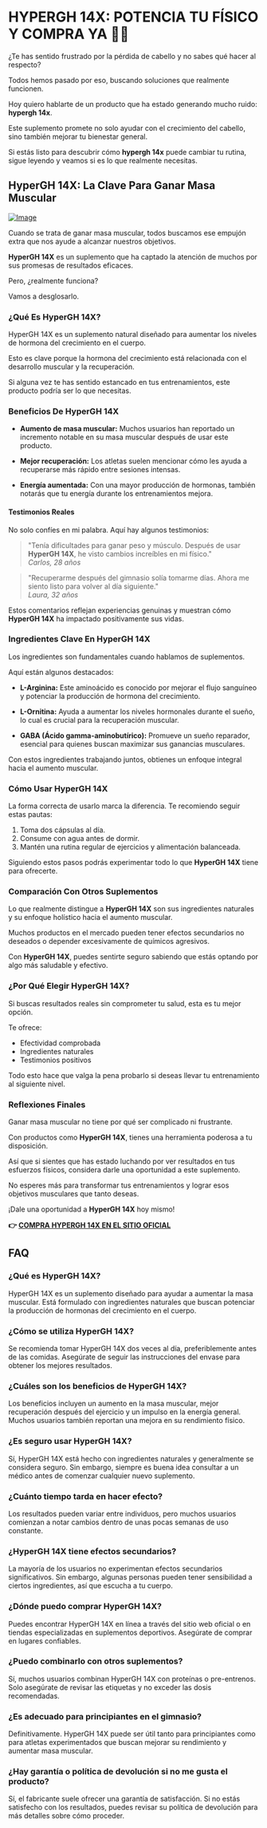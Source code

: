 # HYPERGH 14X: POTENCIA TU FÍSICO Y COMPRA YA 💪🔥

¿Te has sentido frustrado por la pérdida de cabello y no sabes qué hacer al respecto? 

Todos hemos pasado por eso, buscando soluciones que realmente funcionen. 

Hoy quiero hablarte de un producto que ha estado generando mucho ruido: **hypergh 14x**. 

Este suplemento promete no solo ayudar con el crecimiento del cabello, sino también mejorar tu bienestar general. 

Si estás listo para descubrir cómo **hypergh 14x** puede cambiar tu rutina, sigue leyendo y veamos si es lo que realmente necesitas.

## HyperGH 14X: La Clave Para Ganar Masa Muscular

[![Image](https://www2.sellhealth.com/111/hypergh14x_3_3.png)](https://gchaffi.com/jKDIv42P)

Cuando se trata de ganar masa muscular, todos buscamos ese empujón extra que nos ayude a alcanzar nuestros objetivos. 

**HyperGH 14X** es un suplemento que ha captado la atención de muchos por sus promesas de resultados eficaces. 

Pero, ¿realmente funciona? 

Vamos a desglosarlo.

### ¿Qué Es HyperGH 14X?

HyperGH 14X es un suplemento natural diseñado para aumentar los niveles de hormona del crecimiento en el cuerpo. 

Esto es clave porque la hormona del crecimiento está relacionada con el desarrollo muscular y la recuperación. 

Si alguna vez te has sentido estancado en tus entrenamientos, este producto podría ser lo que necesitas.

### Beneficios De HyperGH 14X

- **Aumento de masa muscular:** Muchos usuarios han reportado un incremento notable en su masa muscular después de usar este producto.
  
- **Mejor recuperación:** Los atletas suelen mencionar cómo les ayuda a recuperarse más rápido entre sesiones intensas.
  
- **Energía aumentada:** Con una mayor producción de hormonas, también notarás que tu energía durante los entrenamientos mejora.

#### Testimonios Reales

No solo confíes en mi palabra. Aquí hay algunos testimonios:

> "Tenía dificultades para ganar peso y músculo. Después de usar **HyperGH 14X**, he visto cambios increíbles en mi físico."  
> *Carlos, 28 años*

> "Recuperarme después del gimnasio solía tomarme días. Ahora me siento listo para volver al día siguiente."  
> *Laura, 32 años*

Estos comentarios reflejan experiencias genuinas y muestran cómo **HyperGH 14X** ha impactado positivamente sus vidas.

### Ingredientes Clave En HyperGH 14X

Los ingredientes son fundamentales cuando hablamos de suplementos. 

Aquí están algunos destacados:

- **L-Arginina:** Este aminoácido es conocido por mejorar el flujo sanguíneo y potenciar la producción de hormona del crecimiento.
  
- **L-Ornitina:** Ayuda a aumentar los niveles hormonales durante el sueño, lo cual es crucial para la recuperación muscular.

- **GABA (Ácido gamma-aminobutírico):** Promueve un sueño reparador, esencial para quienes buscan maximizar sus ganancias musculares.

Con estos ingredientes trabajando juntos, obtienes un enfoque integral hacia el aumento muscular.

### Cómo Usar HyperGH 14X

La forma correcta de usarlo marca la diferencia. Te recomiendo seguir estas pautas:

1. Toma dos cápsulas al día.
2. Consume con agua antes de dormir.
3. Mantén una rutina regular de ejercicios y alimentación balanceada.

Siguiendo estos pasos podrás experimentar todo lo que **HyperGH 14X** tiene para ofrecerte.

### Comparación Con Otros Suplementos

Lo que realmente distingue a **HyperGH 14X** son sus ingredientes naturales y su enfoque holístico hacia el aumento muscular. 

Muchos productos en el mercado pueden tener efectos secundarios no deseados o depender excesivamente de químicos agresivos.

Con **HyperGH 14X**, puedes sentirte seguro sabiendo que estás optando por algo más saludable y efectivo.

### ¿Por Qué Elegir HyperGH 14X?

Si buscas resultados reales sin comprometer tu salud, esta es tu mejor opción. 

Te ofrece:

- Efectividad comprobada
- Ingredientes naturales
- Testimonios positivos

Todo esto hace que valga la pena probarlo si deseas llevar tu entrenamiento al siguiente nivel.

### Reflexiones Finales

Ganar masa muscular no tiene por qué ser complicado ni frustrante. 

Con productos como **HyperGH 14X**, tienes una herramienta poderosa a tu disposición. 

Así que si sientes que has estado luchando por ver resultados en tus esfuerzos físicos, considera darle una oportunidad a este suplemento.

No esperes más para transformar tus entrenamientos y lograr esos objetivos musculares que tanto deseas.

¡Dale una oportunidad a **HyperGH 14X** hoy mismo!



**👉 [COMPRA HYPERGH 14X EN EL SITIO OFICIAL](https://gchaffi.com/jKDIv42P)**

## FAQ

### ¿Qué es HyperGH 14X?

HyperGH 14X es un suplemento diseñado para ayudar a aumentar la masa muscular. Está formulado con ingredientes naturales que buscan potenciar la producción de hormonas del crecimiento en el cuerpo.

### ¿Cómo se utiliza HyperGH 14X?

Se recomienda tomar HyperGH 14X dos veces al día, preferiblemente antes de las comidas. Asegúrate de seguir las instrucciones del envase para obtener los mejores resultados.

### ¿Cuáles son los beneficios de HyperGH 14X?

Los beneficios incluyen un aumento en la masa muscular, mejor recuperación después del ejercicio y un impulso en la energía general. Muchos usuarios también reportan una mejora en su rendimiento físico.

### ¿Es seguro usar HyperGH 14X?

Sí, HyperGH 14X está hecho con ingredientes naturales y generalmente se considera seguro. Sin embargo, siempre es buena idea consultar a un médico antes de comenzar cualquier nuevo suplemento.

### ¿Cuánto tiempo tarda en hacer efecto?

Los resultados pueden variar entre individuos, pero muchos usuarios comienzan a notar cambios dentro de unas pocas semanas de uso constante.

### ¿HyperGH 14X tiene efectos secundarios?

La mayoría de los usuarios no experimentan efectos secundarios significativos. Sin embargo, algunas personas pueden tener sensibilidad a ciertos ingredientes, así que escucha a tu cuerpo.

### ¿Dónde puedo comprar HyperGH 14X?

Puedes encontrar HyperGH 14X en línea a través del sitio web oficial o en tiendas especializadas en suplementos deportivos. Asegúrate de comprar en lugares confiables.

### ¿Puedo combinarlo con otros suplementos?

Sí, muchos usuarios combinan HyperGH 14X con proteínas o pre-entrenos. Solo asegúrate de revisar las etiquetas y no exceder las dosis recomendadas.

### ¿Es adecuado para principiantes en el gimnasio?

Definitivamente. HyperGH 14X puede ser útil tanto para principiantes como para atletas experimentados que buscan mejorar su rendimiento y aumentar masa muscular.

### ¿Hay garantía o política de devolución si no me gusta el producto?

Sí, el fabricante suele ofrecer una garantía de satisfacción. Si no estás satisfecho con los resultados, puedes revisar su política de devolución para más detalles sobre cómo proceder.